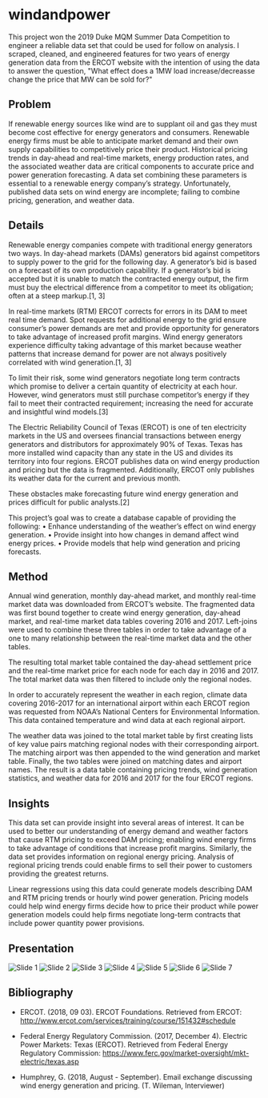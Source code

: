 # windandpower

This project won the 2019 Duke MQM Summer Data Competition to engineer a reliable data set that could be used for follow on analysis. I scraped, cleaned, and engineered features for two years of energy generation data from the ERCOT website with the intention of using the data to answer the question, "What effect does a 1MW load increase/decreasse change the price that MW can be sold for?"

## Problem
If renewable energy sources like wind are to supplant oil and gas they must become cost effective for energy generators and consumers. Renewable energy firms must be able to anticipate market demand and their own supply capabilities to competitively price their product. Historical pricing trends in day-ahead and real-time markets, energy production rates, and the associated weather data are critical components to accurate price and power generation forecasting. A data set combining these parameters is essential to a renewable energy company’s strategy. Unfortunately, published data sets on wind energy are incomplete; failing to combine pricing, generation, and weather data.

## Details
Renewable energy companies compete with traditional energy generators two ways. In day-ahead markets (DAMs) generators bid against competitors to supply power
to the grid for the following day. A generator’s bid is based on a forecast of its own production capability. If a generator’s bid is accepted but it is unable to match the contracted energy output, the firm must buy the electrical difference from a competitor to meet its obligation; often at a steep markup.[1, 3]

In real-time markets (RTM) ERCOT corrects for errors in its DAM to meet real time demand. Spot requests for additional energy to the grid ensure consumer’s
power demands are met and provide opportunity for generators to take advantage of increased profit margins. Wind energy generators experience difficulty taking advantage of this market because weather patterns that increase demand for power are not always positively correlated with wind generation.[1, 3]

To limit their risk, some wind generators negotiate long term contracts which promise to deliver a certain quantity of electricity at each hour. However, wind
generators must still purchase competitor’s energy if they fail to meet their contracted requirement; increasing the need for accurate and insightful wind models.[3]

The Electric Reliability Council of Texas (ERCOT) is one of ten electricity markets in the US and oversees financial transactions between energy generators and distributors for approximately 90% of Texas. Texas has more installed wind capacity than any state in the US and divides its territory into four regions. ERCOT publishes data on wind energy production and pricing but the data is fragmented. Additionally, ERCOT only publishes its weather data for the current and previous month.

These obstacles make forecasting future wind energy generation and prices difficult for public analysts.[2]

This project’s goal was to create a database capable of providing the following:
• Enhance understanding of the weather’s effect on wind energy generation.
• Provide insight into how changes in demand affect wind energy prices.
• Provide models that help wind generation and pricing forecasts. 

## Method
Annual wind generation, monthly day-ahead market, and monthly real-time market data was downloaded from ERCOT’s website. The fragmented data was first bound
together to create wind energy generation, day-ahead market, and real-time market data tables covering 2016 and 2017. Left-joins were used to combine these three tables in order to take advantage of a one to many relationship between the real-time market data and the other tables.

The resulting total market table contained the day-ahead settlement price and the real-time market price for each node for each day in 2016 and 2017. The total market data was then filtered to include only the regional nodes.

In order to accurately represent the weather in each region, climate data covering 2016-2017 for an international airport within each ERCOT region was requested
from NOAA’s National Centers for Environmental Information. This data contained temperature and wind data at each regional airport.

The weather data was joined to the total market table by first creating lists of key value pairs matching regional nodes with their corresponding airport. The matching airport was then appended to the wind generation and market table. Finally, the two tables were joined on matching dates and airport names. The result is a data table containing pricing trends, wind generation statistics, and weather data for 2016 and 2017 for the four ERCOT regions.

## Insights

This data set can provide insight into several areas of interest. It can be used to better our understanding of energy demand and weather factors that cause RTM pricing to exceed DAM pricing; enabling wind energy firms to take advantage of conditions that increase profit margins. Similarly, the data set provides information on regional energy pricing. Analysis of regional pricing trends could enable firms to sell their power to customers providing the greatest returns.

Linear regressions using this data could generate models describing DAM and RTM pricing trends or hourly wind power generation. Pricing models could help wind energy firms decide how to price their product while power generation models could help firms negotiate long-term contracts that include power quantity power
provisions.

## Presentation
![Slide 1](Slide1.JPG)
![Slide 2](Slide2.JPG)
![Slide 3](Slide3.JPG)
![Slide 4](Slide4.JPG)
![Slide 5](Slide5.JPG)
![Slide 6](Slide6.JPG)
![Slide 7](Slide7.JPG)

## Bibliography
  * ERCOT. (2018, 09 03). ERCOT Foundations. Retrieved from ERCOT: http://www.ercot.com/services/training/course/151432#schedule

  * Federal Energy Regulatory Commission. (2017, December 4). Electric Power Markets: Texas (ERCOT). Retrieved from Federal Energy Regulatory Commission: https://www.ferc.gov/market-oversight/mkt-electric/texas.asp

  * Humphrey, G. (2018, August - September). Email exchange discussing wind energy generation and pricing. (T. Wileman, Interviewer)
